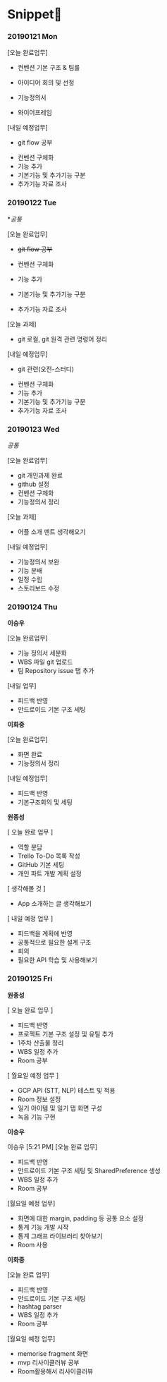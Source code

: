 # Snippet:unicorn:

### 20190121 Mon

[오늘 완료업무]

- 컨벤션 기본 구조 & 팀룰

- 아이디어 회의 및 선정
- 기능정의서
- 와이어프레임



[내일 예정업무]

* git flow 공부

- 컨벤션 구체화
- 기능 추가
- 기본기능 및 추가기능 구분
- 추가기능 자료 조사



### 20190122 Tue

**공통*

[오늘 완료업무]

- ~~git flow 공부~~

- 컨벤션 구체화
- 기능 추가
- 기본기능 및 추가기능 구분
- 추가기능 자료 조사



[오늘 과제]

* git 로컬, git 원격 관련 명령어 정리



[내일 예정업무]

* git 관련(오전-스터디)

- 컨벤션 구체화
- 기능 추가
- 기본기능 및 추가기능 구분
- 추가기능 자료 조사



### 20190123 Wed

*공통*

[오늘 완료업무]

- git 개인과제 완료
- github 설정
- 컨벤션 구체화
- 기능정의서 정리



[오늘 과제]

- 어플 소개 멘트 생각해오기



[내일 예정업무]

- 기능정의서 보완
- 기능 분배
- 일정 수립
- 스토리보드 수정



### 20190124 Thu

**이승우**

[오늘 완료업무]
- 기능 정의서 세분화
- WBS 파일 git 업로드
- 팀 Repository issue 탭 추가

[내일 업무]
- 피드백 반영
- 안드로이드 기본 구조 세팅



**이화중**

[오늘 완료업무]
- 화면 완료
- 기능정의서 정리

[내일 예정업무]
- 피드백 반영
- 기본구조회의 및 세팅



**원종성**

[ 오늘 완료 업무 ]

- 역할 분담
- Trello To-Do 목록 작성
- GitHub 기본 세팅
- 개인 파트 개발 계획 설정

[ 생각해볼 것 ]

- App 소개하는 글 생각해보기

[ 내일 예정 업무 ]

- 피드백을 계획에 반영
- 공통적으로 필요한 설계 구조
-  회의
- 필요한 API 학습 및 사용해보기



### 20190125 Fri

**원종성**

[ 오늘 완료 업무 ]

- 피드백 반영
- 프로젝트 기본 구조 설정 및 유틸 추가
- 1주차 산출물 정리
- WBS 일정 추가
- Room 공부

[ 월요일 예정 업무 ]

- GCP API (STT, NLP) 테스트 및 적용
- Room 정보 설정
- 일기 아이템 및 일기 탭 화면 구성
- 녹음 기능 구현



**이승우**

이승우 [5:21 PM]
[오늘 완료 업무]
- 피드백 반영
- 안드로이드 기본 구조 세팅 및 SharedPreference 생성
- WBS 일정 추가
- Room 공부

[월요일 예정 업무]
- 화면에 대한 margin, padding 등 공통 요소 설정
- 통계 기능 개발 시작
- 통계 그래프 라이브러리 찾아보기
- Room 사용



**이화중**

[오늘 완료 업무]
- 피드백 반영
- 안드로이드 기본 구조 세팅
- hashtag parser
- WBS 일정 추가
- Room 공부

[월요일 예정 업무]
- memorise fragment 화면
- mvp 리사이클러뷰 공부
- Room활용해서 리사이클러뷰